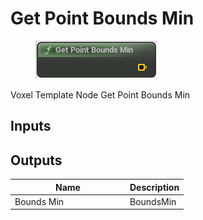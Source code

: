 # Get Point Bounds Min

<div align="left" data-full-width="false"><figure><img src="../../../.gitbook/assets/get_point_bounds_min.png" alt=""><figcaption></figcaption></figure></div>

Voxel Template Node Get Point Bounds Min

## Inputs

## Outputs

<table><thead><tr><th width="170">Name</th><th>Description</th></tr></thead><tbody><tr><td>Bounds Min</td><td>BoundsMin</td></tr></tbody></table>
